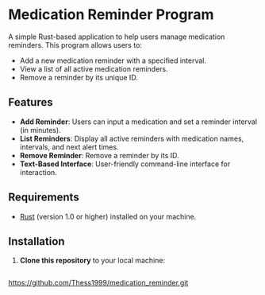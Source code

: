 # Medication Reminder Program

A simple Rust-based application to help users manage medication reminders. This program allows users to:

- Add a new medication reminder with a specified interval.
- View a list of all active medication reminders.
- Remove a reminder by its unique ID.

## Features

- **Add Reminder**: Users can input a medication and set a reminder interval (in minutes).
- **List Reminders**: Display all active reminders with medication names, intervals, and next alert times.
- **Remove Reminder**: Remove a reminder by its ID.
- **Text-Based Interface**: User-friendly command-line interface for interaction.

## Requirements

- [Rust](https://www.rust-lang.org/) (version 1.0 or higher) installed on your machine.

## Installation

1. **Clone this repository** to your local machine:
   
   ```bash
  https://github.com/Thess1999/medication_reminder.git
